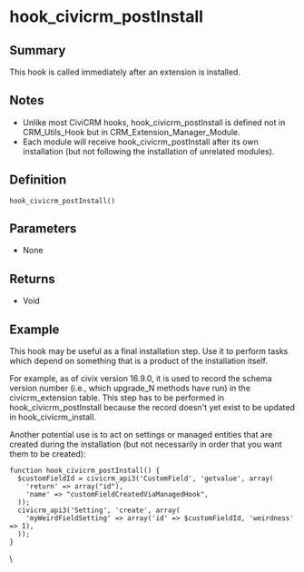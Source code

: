 # hook_civicrm_postInstall

## Summary

This hook is called immediately after an extension is installed.

## Notes

-   Unlike most CiviCRM hooks, hook_civicrm_postInstall is defined not
    in CRM_Utils_Hook but in CRM_Extension_Manager_Module.
-   Each module will receive hook_civicrm_postInstall after its own
    installation (but not following the installation of unrelated
    modules).

## Definition

    hook_civicrm_postInstall()

## Parameters

-   None

## Returns

-   Void

## Example

This hook may be useful as a final installation step. Use it to perform
tasks which depend on something that is a product of the installation
itself.

For example, as of civix version 16.9.0, it is used to record the schema
version number (i.e., which upgrade_N methods have run) in the
civicrm_extension table. This step has to be performed in
hook_civicrm_postInstall because the record doesn't yet exist to be
updated in hook_civicrm_install.

Another potential use is to act on settings or managed entities that are
created during the installation (but not necessarily in order that you
want them to be created):

    function hook_civicrm_postInstall() {
      $customFieldId = civicrm_api3('CustomField', 'getvalue', array(
        'return' => array("id"),
        'name' => "customFieldCreatedViaManagedHook",
      ));
      civicrm_api3('Setting', 'create', array(
        'myWeirdFieldSetting' => array('id' => $customFieldId, 'weirdness' => 1),
      ));
    }






\